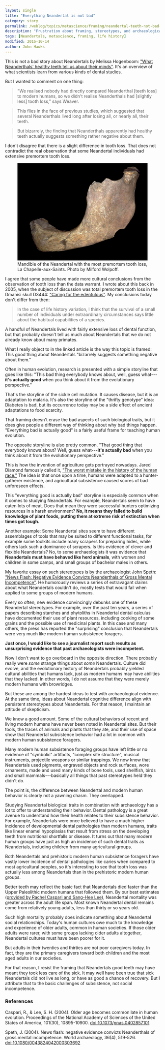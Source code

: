 ```yaml
---
layout: single
title: "Everything Neandertal is not bad"
category: story
permalink: /weblog/topics/metascience/framing/neandertal-teeth-not-bad-2016.html
description: "Frustration about framing, stereotypes, and archaeological inference."
tags: [Neandertals, metascience, framing, life history]
modified: 2016-10-14
author: John Hawks
---
```



This is not a bad story about Neandertals by Melissa Hogenboom: <a href="http://www.bbc.com/earth/story/20160419-what-neanderthals-teeth-tell-us-about-their-minds">"What Neanderthals' healthy teeth tell us about their minds"</a>. It's an overview of what scientists learn from various kinds of dental studies.

But I wanted to comment on one thing:

<blockquote>"We realised nobody had directly compared Neanderthal [teeth loss] to modern humans, so we didn't realise Neanderthals had [slightly less] tooth loss," says Weaver.</blockquote>

<blockquote>This flies in the face of previous studies, which suggested that several Neanderthals lived long after losing all, or nearly all, their teeth.</blockquote>

<blockquote>But bizarrely, the finding that Neanderthals apparently had healthy teeth actually suggests something rather negative about them.</blockquote>

I don't disagree that there is a slight difference in tooth loss. That does not contradict the real observation that some Neandertal individuals had extensive premortem tooth loss.


<figure>
<img src="/images/la-chapelle-mandible-left-lateral-wolpoff.jpg" alt="La Chapelle-aux-Saints mandible, photo by Milford Wolpoff" />
<figcaption>Mandible of the Neandertal with the most premortem tooth loss, La Chapelle-aux-Saints. Photo by Milford Wolpoff.</figcaption>
</figure>

I agree that some people have made more cultural conclusions from the observation of tooth loss than the data warrant. I wrote about this back in 2005, when the subject of discussion was total premortem tooth loss in the Dmanisi skull D3444: <a href="http://johnhawks.net/weblog/fossils/lower/dmanisi/edentulous_care.html">"Caring for the edentulous"</a>. My conclusions today don't differ from then:

<blockquote>In the case of life history variation, I think that the survival of a small number of individuals under extraordinary circumstances says little about the habitual capabilities of a species.</blockquote>

A handful of Neandertals lived with fairly extensive loss of dental function, but that probably doesn't tell us much about Neandertals that we do not already know about many primates.


What I really object to in the linked article is the way this topic is framed: This good thing about Neandertals "bizarrely suggests something negative about them."

Often in human evolution, research is presented with a simple storyline that goes like this: "This bad thing everybody knows about, well, guess what---<strong>it's actually good</strong> when you think about it from the evolutionary perspective."

That's the storyline of the sickle cell mutation. It causes disease, but it is an adaptation to malaria. It's also the storyline of the "thrifty genotype" idea: Diabetes is bad, but its occurrence today may be a side effect of ancient adaptations to food scarcity.

That framing doesn't erase the bad aspects of such biological traits, but it does give people a different way of thinking about why bad things happen. "Everything bad is actually good" is a fairly useful frame for teaching human evolution.

The opposite storyline is also pretty common. "That good thing that everybody knows about? Well, guess what---<strong>it's actually bad</strong> when you think about it from the evolutionary perspective."

This is how the invention of agriculture gets portrayed nowadays. Jared Diamond famously called it, <a href="http://discovermagazine.com/1987/may/02-the-worst-mistake-in-the-history-of-the-human-race">"The worst mistake in the history of the human race."</a> The idea is that once upon a time, humans were adapted to a hunter-gatherer existence, and agricultural subsistence caused scores of bad unforeseen effects.

This "everything good is actually bad" storyline is especially common when it comes to studying Neandertals. For example, Neandertals seem to have eaten lots of meat. Does that mean they were successful hunters optimizing resources in a harsh environment? <strong>No, it means they failed to build knowledge of plant foods, putting them at extreme risk of extinction when times got tough.</strong>

Another example: Some Neandertal sites seem to have different assemblages of tools that may be suited to different functional tasks, for example some toolkits include many scrapers for preparing hides, while others lack such a dominance of scrapers. Is this evidence of clever and flexible Neandertals? No, to some archaeologists it was evidence that <strong>Neandertals must have behaved like herd animals</strong>, with women and children in some camps, and small groups of bachelor males in others.

My favorite essay on such stereotypes is by the archaeologist John Speth: <a href="http://dx.doi.org/10.1080/0043824042000303692">"News Flash: Negative Evidence Convicts Neanderthals of Gross Mental Incompetence"</a>. He humorously reviews a series of extravagant claims about what Neandertals couldn't do, mostly tests that would fail when applied to some groups of modern humans.

Every so often, new evidence convincingly debunks one of these Neandertal stereotypes. For example, over the past ten years, a series of papers describing starches and phytoliths in Neandertal dental calculus have documented their use of plant resources, including cooking of some grains and the possible use of medicinal plants. In this case and many others, the press has reported the "surprising" conclusion that Neandertals were very much like modern human subsistence foragers.

<strong>Just once, I would like to see a journalist report such results as unsurprising evidence that past archaeologists were incompetent.</strong>

Now I don't want to go overboard in the opposite direction. There probably really were <em>some</em> strange things about <em>some</em> Neandertals. Culture did evolve, and the evolutionary history of Neandertals probably yielded cultural abilities that humans lack, just as modern humans may have abilities that they lacked. In other words, I do not assume that they were merely modern humans with browridges.

But these are among the hardest ideas to test with archaeological evidence. At the same time, ideas about Neandertal cognitive difference align with persistent stereotypes about Neandertals. For that reason, I maintain an attitude of skepticism.

We know a good amount. Some of the cultural behaviors of recent and living modern humans have never been noted in Neandertal sites. But their tools, the traces of animals and plants that they ate, and their use of space show that Neandertal subsistence behavior had a lot in common with modern human subsistence foragers.

Many modern human subsistence foraging groups have left little or no evidence of "symbolic" artifacts, "complex site structure", musical instruments, projectile weapons or similar trappings. We now know that Neandertals used pigments, engraved objects and rock surfaces, wore ornaments, made and used many kinds of bone tools, used shellfish, birds and small mammals---basically all things that past stereotypes held they didn't do.

The point is, the difference between Neandertal and modern human behavior is clearly not a yawning chasm. They overlapped.

Studying Neandertal biological traits in combination with archaeology has a lot to offer to understanding their behavior. Dental pathology is a great avenue to understand how their health relates to their subsistence behavior. For example, Neandertals were once believed to have a much higher incidence of developmental dental pathologies than modern humans, traits like linear enamel hypoplasias that result from stress on the developing teeth from nutritional shortfalls or disease. It turns out that many modern human groups have just as high an incidence of such dental traits as Neandertals, including children from many agricultural groups.

Both Neandertals and prehistoric modern human subsistence foragers have vastly lower incidence of dental pathologies like caries when compared to most agricultural peoples, so it's interesting to see that tooth loss was actually less among Neandertals than in the prehistoric modern human groups.

Better teeth may reflect the basic fact that Neandertals died faster than the Upper Paleolithic modern humans that followed them. By our best estimates (<a href="http://dx.doi.org/10.1073/pnas.0402857101">provided by Rachel Caspari and Sang-Hee Lee</a>), Neandertal mortality was greater across the adult life span. Most known Neandertal dental remains come from relatively young adults, less than thirty or so years old.

Such high mortality probably does indicate something about Neandertal social relationships. Today's human cultures owe much to the knowledge and experience of older adults, common in human societies. If those older adults were rarer, with some groups lacking older adults altogether, Neandertal cultures must have been poorer for it.

But adults in their twenties and thirties are not poor caregivers today. In fact, they are the primary caregivers toward both children and the most aged adults in our societies.

For that reason, I resist the framing that Neandertals good teeth may have meant they took less care of the sick. It may well have been true that sick Neandertals did not live as long, or have as good a chance of recovery. But I attribute that to the basic challenges of subsistence, not social incompetence.


### References

<p class="cite">Caspari, R., & Lee, S. H. (2004). Older age becomes common late in human evolution. Proceedings of the National Academy of Sciences of the United States of America, 101(30), 10895-10900. <a href="http://dx.doi.org/10.1073/pnas.0402857101">doi:10.1073/pnas.0402857101</a></p>

<p class="cite">Speth, J. (2004). News flash: negative evidence convicts Neanderthals of gross mental incompetence. World archaeology, 36(4), 519-526. <a href="http://dx.doi.org/10.1080/0043824042000303692">doi:10.1080/0043824042000303692</a></p>
